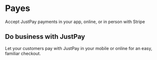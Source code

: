 # Payes

Accept JustPay payments in your app, online, or in person with Stripe

## Do business with JustPay
Let your customers pay with JustPay in your mobile or online for an easy, familiar checkout.

